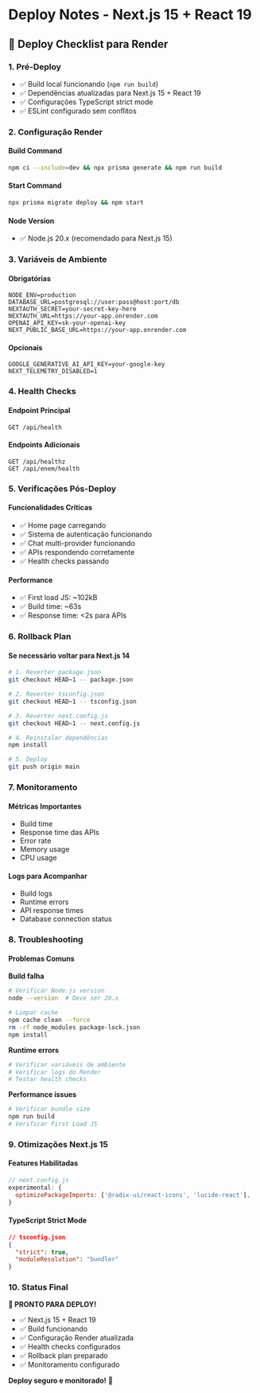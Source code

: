 # Deploy Notes - Next.js 15 + React 19

## 🚀 Deploy Checklist para Render

### **1. Pré-Deploy**
- ✅ Build local funcionando (`npm run build`)
- ✅ Dependências atualizadas para Next.js 15 + React 19
- ✅ Configurações TypeScript strict mode
- ✅ ESLint configurado sem conflitos

### **2. Configuração Render**

#### **Build Command**
```bash
npm ci --include=dev && npx prisma generate && npm run build
```

#### **Start Command**
```bash
npx prisma migrate deploy && npm start
```

#### **Node Version**
- ✅ Node.js 20.x (recomendado para Next.js 15)

### **3. Variáveis de Ambiente**

#### **Obrigatórias**
```env
NODE_ENV=production
DATABASE_URL=postgresql://user:pass@host:port/db
NEXTAUTH_SECRET=your-secret-key-here
NEXTAUTH_URL=https://your-app.onrender.com
OPENAI_API_KEY=sk-your-openai-key
NEXT_PUBLIC_BASE_URL=https://your-app.onrender.com
```

#### **Opcionais**
```env
GOOGLE_GENERATIVE_AI_API_KEY=your-google-key
NEXT_TELEMETRY_DISABLED=1
```

### **4. Health Checks**

#### **Endpoint Principal**
```
GET /api/health
```

#### **Endpoints Adicionais**
```
GET /api/healthz
GET /api/enem/health
```

### **5. Verificações Pós-Deploy**

#### **Funcionalidades Críticas**
- ✅ Home page carregando
- ✅ Sistema de autenticação funcionando
- ✅ Chat multi-provider funcionando
- ✅ APIs respondendo corretamente
- ✅ Health checks passando

#### **Performance**
- ✅ First load JS: ~102kB
- ✅ Build time: ~63s
- ✅ Response time: <2s para APIs

### **6. Rollback Plan**

#### **Se necessário voltar para Next.js 14**
```bash
# 1. Reverter package.json
git checkout HEAD~1 -- package.json

# 2. Reverter tsconfig.json
git checkout HEAD~1 -- tsconfig.json

# 3. Reverter next.config.js
git checkout HEAD~1 -- next.config.js

# 4. Reinstalar dependências
npm install

# 5. Deploy
git push origin main
```

### **7. Monitoramento**

#### **Métricas Importantes**
- Build time
- Response time das APIs
- Error rate
- Memory usage
- CPU usage

#### **Logs para Acompanhar**
- Build logs
- Runtime errors
- API response times
- Database connection status

### **8. Troubleshooting**

#### **Problemas Comuns**

**Build falha**
```bash
# Verificar Node.js version
node --version  # Deve ser 20.x

# Limpar cache
npm cache clean --force
rm -rf node_modules package-lock.json
npm install
```

**Runtime errors**
```bash
# Verificar variáveis de ambiente
# Verificar logs do Render
# Testar health checks
```

**Performance issues**
```bash
# Verificar bundle size
npm run build
# Verificar First Load JS
```

### **9. Otimizações Next.js 15**

#### **Features Habilitadas**
```javascript
// next.config.js
experimental: {
  optimizePackageImports: ['@radix-ui/react-icons', 'lucide-react'],
}
```

#### **TypeScript Strict Mode**
```json
// tsconfig.json
{
  "strict": true,
  "moduleResolution": "bundler"
}
```

### **10. Status Final**

**🎉 PRONTO PARA DEPLOY!**

- ✅ Next.js 15 + React 19
- ✅ Build funcionando
- ✅ Configuração Render atualizada
- ✅ Health checks configurados
- ✅ Rollback plan preparado
- ✅ Monitoramento configurado

**Deploy seguro e monitorado!** 🚀
